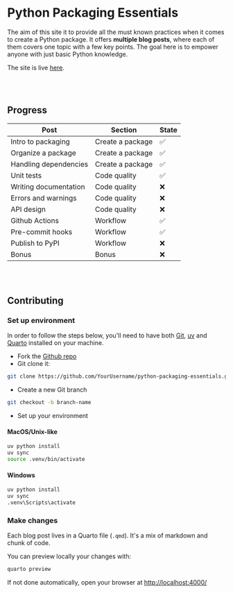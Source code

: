# Python Packaging Essentials

The aim of this site it to provide all the must known practices when it comes to create a Python package. It offers **multiple blog posts**, where each of them covers one topic with a few key points. The goal here is to empower anyone with just basic Python knowledge.

The site is live [here](https://y-sunflower.github.io/python-packaging-essentials/).

<br><br>

## Progress

| Post                  | Section          | State |
| --------------------- | ---------------- | ----- |
| Intro to packaging    | Create a package | ✅    |
| Organize a package    | Create a package | ✅    |
| Handling dependencies | Create a package | ✅    |
| Unit tests            | Code quality     | ✅    |
| Writing documentation | Code quality     | ❌    |
| Errors and warnings   | Code quality     | ❌    |
| API design            | Code quality     | ❌    |
| Github Actions        | Workflow         | ✅    |
| Pre-commit hooks      | Workflow         | ✅    |
| Publish to PyPI       | Workflow         | ❌    |
| Bonus                 | Bonus            | ❌    |

<br><br>

## Contributing

### Set up environment

In order to follow the steps below, you'll need to have both [Git](https://git-scm.com/downloads), [uv](https://docs.astral.sh/uv/getting-started/installation/) and [Quarto](https://quarto.org/) installed on your machine.

- Fork the [Github repo](https://github.com/yellow-sunflower/python-packaging-essentials/)
- Git clone it:

```bash
git clone https://github.com/YourUsername/python-packaging-essentials.git
```

- Create a new Git branch

```bash
git checkout -b branch-name
```

- Set up your environment

#### MacOS/Unix-like

```bash
uv python install
uv sync
source .venv/bin/activate
```

#### Windows

```bash
uv python install
uv sync
.venv\Scripts\activate
```

### Make changes

Each blog post lives in a Quarto file (`.qmd`). It's a mix of markdown and chunk of code.

You can preview locally your changes with:

```bash
quarto preview
```

If not done automatically, open your browser at [http://localhost:4000/](http://localhost:4000/)

